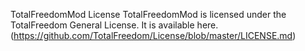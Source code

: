 TotalFreedomMod License
TotalFreedomMod is licensed under the TotalFreedom General License. It is available here. (https://github.com/TotalFreedom/License/blob/master/LICENSE.md)

